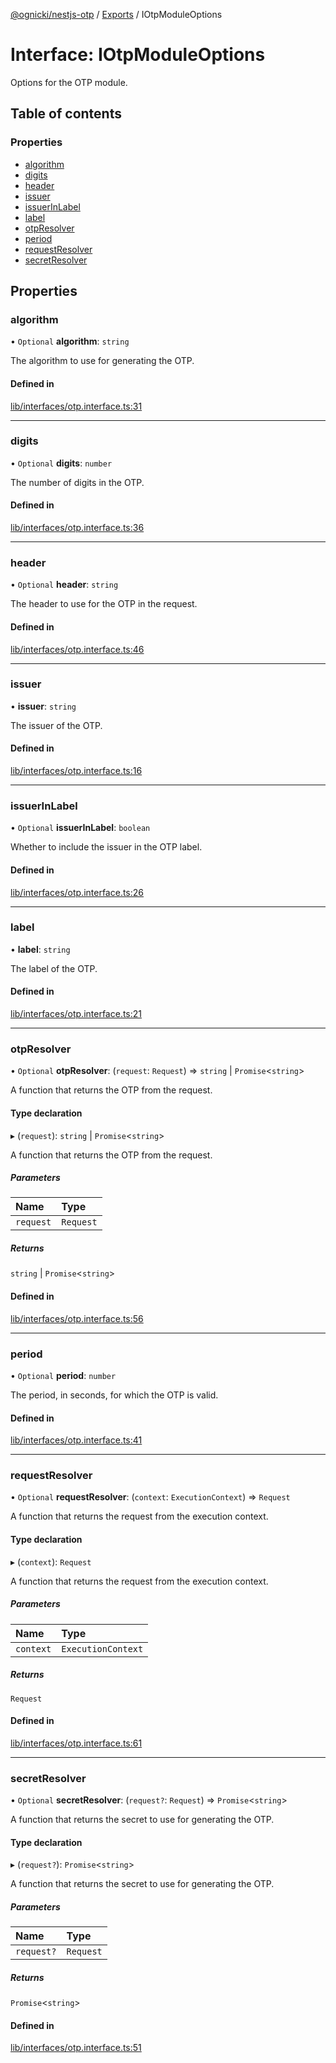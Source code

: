 [@ognicki/nestjs-otp](../README.md) / [Exports](../modules.md) / IOtpModuleOptions

# Interface: IOtpModuleOptions

Options for the OTP module.

## Table of contents

### Properties

- [algorithm](IOtpModuleOptions.md#algorithm)
- [digits](IOtpModuleOptions.md#digits)
- [header](IOtpModuleOptions.md#header)
- [issuer](IOtpModuleOptions.md#issuer)
- [issuerInLabel](IOtpModuleOptions.md#issuerinlabel)
- [label](IOtpModuleOptions.md#label)
- [otpResolver](IOtpModuleOptions.md#otpresolver)
- [period](IOtpModuleOptions.md#period)
- [requestResolver](IOtpModuleOptions.md#requestresolver)
- [secretResolver](IOtpModuleOptions.md#secretresolver)

## Properties

### algorithm

• `Optional` **algorithm**: `string`

The algorithm to use for generating the OTP.

#### Defined in

[lib/interfaces/otp.interface.ts:31](https://github.com/mwognicki/nestjs-otp/blob/a214816/lib/interfaces/otp.interface.ts#L31)

___

### digits

• `Optional` **digits**: `number`

The number of digits in the OTP.

#### Defined in

[lib/interfaces/otp.interface.ts:36](https://github.com/mwognicki/nestjs-otp/blob/a214816/lib/interfaces/otp.interface.ts#L36)

___

### header

• `Optional` **header**: `string`

The header to use for the OTP in the request.

#### Defined in

[lib/interfaces/otp.interface.ts:46](https://github.com/mwognicki/nestjs-otp/blob/a214816/lib/interfaces/otp.interface.ts#L46)

___

### issuer

• **issuer**: `string`

The issuer of the OTP.

#### Defined in

[lib/interfaces/otp.interface.ts:16](https://github.com/mwognicki/nestjs-otp/blob/a214816/lib/interfaces/otp.interface.ts#L16)

___

### issuerInLabel

• `Optional` **issuerInLabel**: `boolean`

Whether to include the issuer in the OTP label.

#### Defined in

[lib/interfaces/otp.interface.ts:26](https://github.com/mwognicki/nestjs-otp/blob/a214816/lib/interfaces/otp.interface.ts#L26)

___

### label

• **label**: `string`

The label of the OTP.

#### Defined in

[lib/interfaces/otp.interface.ts:21](https://github.com/mwognicki/nestjs-otp/blob/a214816/lib/interfaces/otp.interface.ts#L21)

___

### otpResolver

• `Optional` **otpResolver**: (`request`: `Request`) => `string` \| `Promise`\<`string`\>

A function that returns the OTP from the request.

#### Type declaration

▸ (`request`): `string` \| `Promise`\<`string`\>

A function that returns the OTP from the request.

##### Parameters

| Name | Type |
| :------ | :------ |
| `request` | `Request` |

##### Returns

`string` \| `Promise`\<`string`\>

#### Defined in

[lib/interfaces/otp.interface.ts:56](https://github.com/mwognicki/nestjs-otp/blob/a214816/lib/interfaces/otp.interface.ts#L56)

___

### period

• `Optional` **period**: `number`

The period, in seconds, for which the OTP is valid.

#### Defined in

[lib/interfaces/otp.interface.ts:41](https://github.com/mwognicki/nestjs-otp/blob/a214816/lib/interfaces/otp.interface.ts#L41)

___

### requestResolver

• `Optional` **requestResolver**: (`context`: `ExecutionContext`) => `Request`

A function that returns the request from the execution context.

#### Type declaration

▸ (`context`): `Request`

A function that returns the request from the execution context.

##### Parameters

| Name | Type |
| :------ | :------ |
| `context` | `ExecutionContext` |

##### Returns

`Request`

#### Defined in

[lib/interfaces/otp.interface.ts:61](https://github.com/mwognicki/nestjs-otp/blob/a214816/lib/interfaces/otp.interface.ts#L61)

___

### secretResolver

• `Optional` **secretResolver**: (`request?`: `Request`) => `Promise`\<`string`\>

A function that returns the secret to use for generating the OTP.

#### Type declaration

▸ (`request?`): `Promise`\<`string`\>

A function that returns the secret to use for generating the OTP.

##### Parameters

| Name | Type |
| :------ | :------ |
| `request?` | `Request` |

##### Returns

`Promise`\<`string`\>

#### Defined in

[lib/interfaces/otp.interface.ts:51](https://github.com/mwognicki/nestjs-otp/blob/a214816/lib/interfaces/otp.interface.ts#L51)
